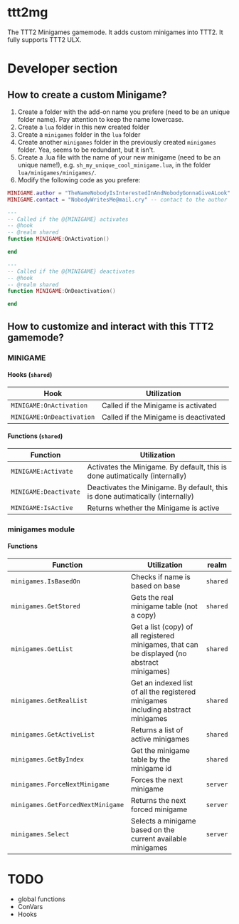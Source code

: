 # ttt2mg
The TTT2 Minigames gamemode. It adds custom minigames into TTT2. It fully supports TTT2 ULX.


# Developer section
## How to create a custom Minigame?

1. Create a folder with the add-on name you prefere (need to be an unique folder name). Pay attention to keep the name lowercase.
2. Create a `lua` folder in this new created folder
3. Create a `minigames` folder in the `lua` folder
4. Create another `minigames` folder in the previously created `minigames` folder. Yea, seems to be redundant, but it isn't.
5. Create a .lua file with the name of your new minigame (need to be an unique name!), e.g. `sh_my_unique_cool_minigame.lua`, in the folder `lua/minigames/minigames/`.
6. Modify the following code as you prefere:

```lua
MINIGAME.author = "TheNameNobodyIsInterestedInAndNobodyGonnaGiveALook" -- author
MINIGAME.contact = "NobodyWritesMe@mail.cry" -- contact to the author

---
-- Called if the @{MINIGAME} activates
-- @hook
-- @realm shared
function MINIGAME:OnActivation()

end

---
-- Called if the @{MINIGAME} deactivates
-- @hook
-- @realm shared
function MINIGAME:OnDeactivation()

end
```

## How to customize and interact with this TTT2 gamemode?

### MINIGAME
#### Hooks (**`shared`**)
Hook | Utilization
--- | ---
`MINIGAME:OnActivation` | Called if the Minigame is activated
`MINIGAME:OnDeactivation` | Called if the Minigame is deactivated

#### Functions (**`shared`**)
Function | Utilization
--- | ---
`MINIGAME:Activate` | Activates the Minigame. By default, this is done autimatically (internally)
`MINIGAME:Deactivate` | Deactivates the Minigame. By default, this is done autimatically (internally)
`MINIGAME:IsActive` | Returns whether the Minigame is active

### minigames module
#### Functions
Function | Utilization | realm
--- | --- | ---
`minigames.IsBasedOn` | Checks if name is based on base | `shared`
`minigames.GetStored` | Gets the real minigame table (not a copy) | `shared`
`minigames.GetList` | Get a list (copy) of all registered minigames, that can be displayed (no abstract minigames) | `shared`
`minigames.GetRealList`| Get an indexed list of all the registered minigames including abstract minigames | `shared`
`minigames.GetActiveList`| Returns a list of active minigames | `shared`
`minigames.GetByIndex` | Get the minigame table by the minigame id | `shared`
`minigames.ForceNextMinigame` | Forces the next minigame | `server`
`minigames.GetForcedNextMinigame`| Returns the next forced minigame | `server`
`minigames.Select`| Selects a minigame based on the current available minigames | `server`

# TODO
- global functions
- ConVars
- Hooks
